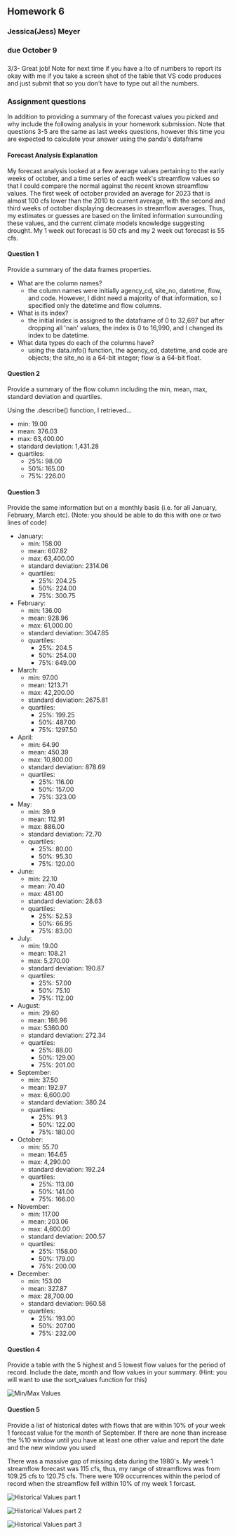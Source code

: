 ## Homework 6
### Jessica(Jess) Meyer
### due October 9

###
3/3- Great job!
Note for next time if you have a lto of numbers to report its okay with me if you take a screen shot of the table that VS code produces and just submit that so you don't have to type out all the numbers. 
###

### Assignment questions
 In addition to providing a summary of the forecast values you picked and why include the following analysis in your homework submission. 
 Note that questions 3-5 are the same as last weeks questions, however this time you are expected to calculate your answer using the panda's dataframe

#### Forecast Analysis Explanation
My forecast analysis looked at a few average values pertaining to the early weeks of october, and a time series of each week's streamflow values so that I could compare the normal against the recent known streamflow values. The first week of october provided an average for 2023 that is almost 100 cfs lower than the 2010 to current average, with the second and third weeks of october displaying decreases in streamflow averages. Thus, my estimates or guesses are based on the limited information surrounding these values, and the current climate models knowledge suggesting drought. My 1 week out forecast is 50 cfs and my 2 week out forecast is 55 cfs.

#### Question 1
Provide a summary of the data frames properties.
  - What are the column names?
      - the column names were initially agency_cd, site_no, datetime, flow, and code. However, I didnt need a majority of that information, so I specified only the datetime and flow columns.
  - What is its index?
      - the initial index is assigned to the dataframe of 0 to 32,697 but after dropping all 'nan' values, the index is 0 to 16,990, and I changed its index to be datetime.
  - What data types do each of the columns have?
      - using the data.info() function, the agency_cd, datetime, and code are objects; the site_no is a 64-bit integer; flow is a 64-bit float.

#### Question 2
Provide a summary of the flow column including the min, mean, max, standard deviation and quartiles.

Using the .describe() function, I retrieved...
- min: 19.00
- mean: 376.03
- max: 63,400.00
- standard deviation: 1,431.28
- quartiles:
  - 25%: 98.00
  - 50%: 165.00
  - 75%: 226.00

#### Question 3
Provide the same information but on a monthly basis (i.e. for all January, February, March etc). (Note: you should be able to do this with one or two lines of code)
- January:
  - min: 158.00
  - mean: 607.82
  - max: 63,400.00
  - standard deviation: 2314.06
  - quartiles:
    - 25%: 204.25
    - 50%: 224.00
    - 75%: 300.75
- February:
  - min: 136.00
  - mean: 928.96
  - max: 61,000.00
  - standard deviation: 3047.85
  - quartiles:
    - 25%: 204.5
    - 50%: 254.00
    - 75%: 649.00
- March:
  - min: 97.00
  - mean: 1213.71
  - max: 42,200.00
  - standard deviation: 2675.81
  - quartiles:
    - 25%: 199.25
    - 50%: 487.00
    - 75%: 1297.50
- April:
  - min: 64.90
  - mean: 450.39
  - max: 10,800.00
  - standard deviation: 878.69
  - quartiles:
    - 25%: 116.00
    - 50%: 157.00
    - 75%: 323.00
- May:
  - min: 39.9
  - mean: 112.91
  - max: 886.00
  - standard deviation: 72.70
  - quartiles:
    - 25%: 80.00
    - 50%: 95.30
    - 75%: 120.00
- June:
  - min: 22.10
  - mean: 70.40
  - max: 481.00
  - standard deviation: 28.63
  - quartiles:
    - 25%: 52.53
    - 50%: 66.95
    - 75%: 83.00
- July:
  - min: 19.00
  - mean: 108.21
  - max: 5,270.00
  - standard deviation: 190.87
  - quartiles:
    - 25%: 57.00
    - 50%: 75.10
    - 75%: 112.00
- August:
  - min: 29.60
  - mean: 186.96
  - max: 5360.00
  - standard deviation: 272.34
  - quartiles:
    - 25%: 88.00
    - 50%: 129.00
    - 75%: 201.00
- September:
  - min: 37.50
  - mean: 192.97
  - max: 6,600.00
  - standard deviation: 380.24
  - quartiles:
    - 25%: 91.3
    - 50%: 122.00
    - 75%: 180.00
- October:
  - min: 55.70
  - mean: 164.65
  - max: 4,290.00
  - standard deviation: 192.24
  - quartiles:
    - 25%: 113.00
    - 50%: 141.00
    - 75%: 166.00
- November:
  - min: 117.00
  - mean: 203.06
  - max: 4,600.00
  - standard deviation: 200.57
  - quartiles:
    - 25%: 1158.00
    - 50%: 179.00
    - 75%: 200.00
- December:
  - min: 153.00
  - mean: 327.87
  - max: 28,700.00
  - standard deviation: 960.58
  - quartiles:
    - 25%: 193.00
    - 50%: 207.00
    - 75%: 232.00

#### Question 4
Provide a table with the 5 highest and 5 lowest flow values for  the period of record. Include the date, month and flow values in your summary. (Hint: you will want to use the sort_values function for this)

![Min/Max Values](Meyer_HW6_tablepic.jpg)

#### Question 5
Provide a list of historical dates with flows that are within 10% of your week 1 forecast value for the month of September. If there are none than increase the %10 window until you have at least one other  value and report the date and the new window you used

There was a massive gap of missing data during the 1980's. My week 1 streamflow forecast was 115 cfs, thus, my range of streamflows was from 109.25 cfs to 120.75 cfs. There were 109 occurrences within the period of record when the streamflow fell within 10% of my week 1 forcast.

![Historical Values part 1](Meyer_HW6_historicaldates1.jpg) 

![Historical Values part 2](Meyer_HW6_historicaldates2.jpg)

![Historical Values part 3](Meyer_HW6_historicaldates3.jpg)